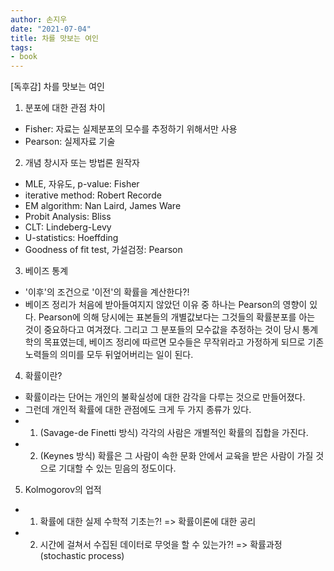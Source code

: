 ```yaml
---
author: 손지우
date: "2021-07-04"
title: 차를 맛보는 여인
tags:
- book
---
```


[독후감] 차를 맛보는 여인 <!--more-->

1. 분포에 대한 관점 차이
- Fisher: 자료는 실제분포의 모수를 추정하기 위해서만 사용
- Pearson: 실제자료 기술

2. 개념 창시자 또는 방법론 원작자
- MLE, 자유도, p-value: Fisher
- iterative method: Robert Recorde
- EM algorithm: Nan Laird, James Ware
- Probit Analysis: Bliss
- CLT: Lindeberg-Levy
- U-statistics: Hoeffding
- Goodness of fit test, 가설검정: Pearson

3. 베이즈 통계
- '이후'의 조건으로 '이전'의 확률을 계산한다?!
- 베이즈 정리가 처음에 받아들여지지 않았던 이유 중 하나는 Pearson의 영향이 있다. Pearson에 의해 당시에는 표본들의 개별값보다는 그것들의 확률분포를 아는 것이 중요하다고 여겨졌다. 그리고 그 분포들의 모수값을 추정하는 것이 당시 통계학의 목표였는데, 베이즈 정리에 따르면 모수들은 무작위라고 가정하게 되므로 기존 노력들의 의미를 모두 뒤엎어버리는 일이 된다.

4. 확률이란?
- 확률이라는 단어는 개인의 불확실성에 대한 감각을 다루는 것으로 만들어졌다.
- 그런데 개인적 확률에 대한 관점에도 크게 두 가지 종류가 있다.
- 1) (Savage-de Finetti 방식) 각각의 사람은 개별적인 확률의 집합을 가진다. 
- 2) (Keynes 방식) 확률은 그 사람이 속한 문화 안에서 교육을 받은 사람이 가질 것으로 기대할 수 있는 믿음의 정도이다.

5. Kolmogorov의 업적
- 1) 확률에 대한 실제 수학적 기초는?! => 확률이론에 대한 공리
- 2) 시간에 걸쳐서 수집된 데이터로 무엇을 할 수 있는가?! => 확률과정(stochastic process)